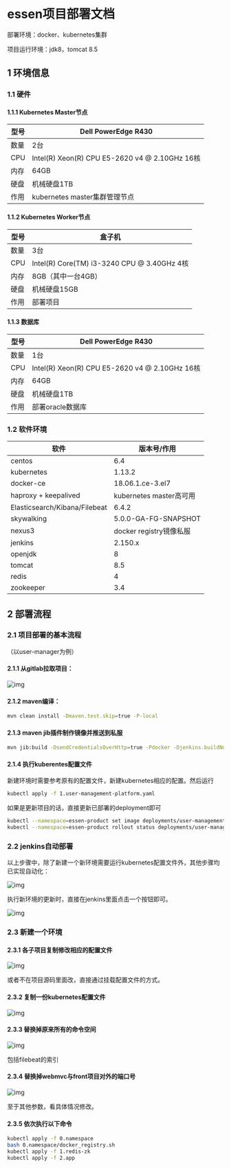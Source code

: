 # essen项目部署文档

部署环境：docker、kubernetes集群

项目运行环境：jdk8，tomcat 8.5

## 1    环境信息

### 1.1   硬件

#### 1.1.1  Kubernetes Master节点

| 型号 | Dell PowerEdge R430                              |
| ---- | ------------------------------------------------ |
| 数量 | 2台                                              |
| CPU  | Intel(R) Xeon(R) CPU E5-2620 v4 @ 2.10GHz   16核 |
| 内存 | 64GB                                             |
| 硬盘 | 机械硬盘1TB                                      |
| 作用 | kubernetes master集群管理节点                    |

#### 1.1.2  Kubernetes Worker节点

| 型号 | 盒子机                                      |
| ---- | ------------------------------------------- |
| 数量 | 3台                                         |
| CPU  | Intel(R) Core(TM) i3-3240 CPU @ 3.40GHz 4核 |
| 内存 | 8GB（其中一台4GB）                          |
| 硬盘 | 机械硬盘15GB                                |
| 作用 | 部署项目                                    |

#### 1.1.3  数据库

| 型号 | Dell PowerEdge R430                              |
| ---- | ------------------------------------------------ |
| 数量 | 1台                                              |
| CPU  | Intel(R) Xeon(R) CPU E5-2620 v4 @ 2.10GHz   16核 |
| 内存 | 64GB                                             |
| 硬盘 | 机械硬盘1TB                                      |
| 作用 | 部署oracle数据库                                 |

### 1.2   软件环境

| **软件**                      | **版本号/作用**         |
| ----------------------------- | ----------------------- |
| centos                        | 6.4                     |
| kubernetes                    | 1.13.2                  |
| docker-ce                     | 18.06.1.ce-3.el7        |
| haproxy + keepalived          | kubernetes master高可用 |
| Elasticsearch/Kibana/Filebeat | 6.4.2                   |
| skywalking                    | 5.0.0-GA-FG-SNAPSHOT    |
| nexus3                        | docker registry镜像私服 |
| jenkins                       | 2.150.x                 |
| openjdk                       | 8                       |
| tomcat                        | 8.5                     |
| redis                         | 4                       |
| zookeeper                     | 3.4                     |

 

## 2    部署流程

### 2.1   项目部署的基本流程

（以user-manager为例）

#### 2.1.1  从gitlab拉取项目：

![img](./images/clip_image002.jpg)

#### 2.1.2  maven编译：

```bash
mvn clean install -Dmaven.test.skip=true -P-local
```

#### 2.1.3  maven jib插件制作镜像并推送到私服

```bash
mvn jib:build -DsendCredentialsOverHttp=true -Pdocker -Djenkins.buildNumber=$BUILD_NUMBER -Djenkins.buildTag=$BUILD_TAG
```

#### 2.1.4  执行kuberentes配置文件

新建环境时需要参考原有的配置文件，新建kubernetes相应的配置。然后运行

 ```bash
kubectl apply -f 1.user-management-platform.yaml
 ```

如果是更新项目的话，直接更新已部署的deployment即可

```bash
kubectl --namespace=essen-product set image deployments/user-management-platform user-management-platform=k8s-test:4800/com.xyyweb.essen/user-management-platform-provider:$BUILD_TAG
kubectl --namespace=essen-product rollout status deployments/user-management-platform
```

### 2.2   jenkins自动部署

以上步骤中，除了新建一个新环境需要运行kubernetes配置文件外，其他步骤均已实现自动化：

![img](./images/clip_image004.jpg)

 

执行新环境的更新时，直接在jenkins里面点击一个按钮即可。

![img](./images/clip_image006.jpg)

 

### 2.3   新建一个环境

#### 2.3.1  各子项目复制修改相应的配置文件

![img](./images/clip_image008.jpg)

或者不在项目源码里面改，直接通过挂载配置文件的方式。

#### 2.3.2  复制一份kubernetes配置文件

![img](./images/clip_image010.jpg)

 

#### 2.3.3  替换掉原来所有的命令空间

![img](./images/clip_image012.jpg)

包括filebeat的索引

#### 2.3.4  替换掉webmvc与front项目对外的端口号

![img](./images/clip_image014.jpg)

至于其他参数，看具体情况修改。

#### 2.3.5  依次执行以下命令

 ```bash
kubectl apply -f 0.namespace
bash 0.namespace/docker_registry.sh
kubectl apply -f 1.redis-zk
kubectl apply -f 2.app
 ```



